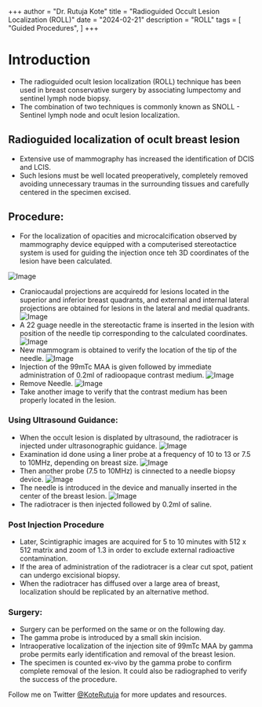 +++
author = "Dr. Rutuja Kote"
title = "Radioguided Occult Lesion Localization (ROLL)"
date = "2024-02-21"
description = "ROLL"
tags = [
    "Guided Procedures",
]
+++


# Introduction

- The radioguided ocult lesion localization (ROLL) technique has been used in breast conservative surgery by associating lumpectomy and sentinel lymph node biopsy. 
- The combination of two techniques is commonly known as SNOLL - Sentinel lymph node and ocult lesion localization.

## Radioguided localization of ocult breast lesion

- Extensive use of mammography has increased the identification of DCIS and LCIS. 
- Such lesions must be well located preoperatively, completely removed avoiding unnecessary traumas in the surrounding tissues and carefully centered in the specimen excised. 

## Procedure:

- For the localization of opacities and microcalcification observed by mammography device equipped with a computerised stereotactice system is used for guiding the injection once teh 3D coordinates of the lesion have been calculated. 

![Image](/Roll/1.png)
- Craniocaudal projections are acquiredd for lesions located in the superior and inferior breast quadrants, and external and internal lateral projections are obtained for lesions in the lateral and medial quadrants.
![Image](/Roll/1.png)
- A 22 guage needle in the stereotactic frame is inserted in the lesion with position of the needle tip corresponding to the calculated coordinates.
![Image](/Roll/1.png)
- New mammogram is obtained to verify the location of the tip of the needle. 
![Image](/Roll/1.png)
- Injection of the 99mTc MAA is given followed by immediate administration of 0.2ml of radioopaque contrast medium.
![Image](/Roll/1.png)
- Remove Needle. 
![Image](/Roll/1.png)
- Take another image to verify that the contrast medium has been properly located in the lesion. 

### Using Ultrasound Guidance:

- When the occult lesion is displated by ultrasound, the radiotracer is injected under ultrasonographic guidance.
![Image](/Roll/1.png)
- Examination id done using a liner probe at a frequency of 10 to 13 or 7.5 to 10MHz, depending on breast size. 
![Image](/Roll/1.png)
- Then another probe (7.5 to 10MHz) is cinnected to a needle biopsy device.
![Image](/Roll/1.png)
- The needle is introduced in the device and manually inserted in the center of the breast lesion. 
![Image](/Roll/1.png)
- The radiotracer is then injected followed by 0.2ml of saline. 

### Post Injection Procedure
- Later, Scintigraphic images are acquired for 5 to 10 minutes with 512 x 512 matrix and zoom of 1.3 in order to exclude external radioactive contamination. 
- If the area of administration of the radiotracer is a clear cut spot, patient can undergo excisional biopsy. 
- When the radiotracer has diffused over a large area of breast, localization should be replicated by an alternative method. 


### Surgery:

- Surgery can be performed on the same or on the following day.
- The gamma probe is introduced by a small skin incision. 
- Intraoperative localization of the injection site of 99mTc MAA by gamma probe permits early identification and removal of the breast lesion.
- The specimen is counted ex-vivo by the gamma probe to confirm complete removal of the lesion. It could also be radiographed to verify the success of the procedure.


Follow me on Twitter [@KoteRutuja](https://twitter.com/KoteRutuja) for more updates and resources.